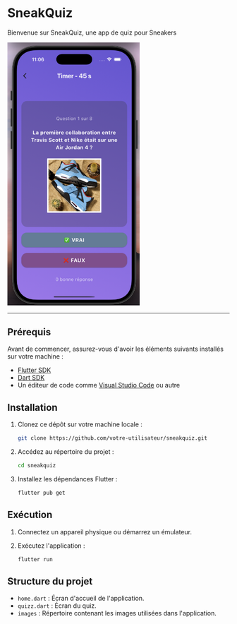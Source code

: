 # SneakQuiz

Bienvenue sur SneakQuiz, une app de quiz pour Sneakers

<img src="readme.png" alt="Readme" width="300">

---

## Prérequis

Avant de commencer, assurez-vous d'avoir les éléments suivants installés sur votre machine :

- [Flutter SDK](https://flutter.dev/docs/get-started/install)
- [Dart SDK](https://dart.dev/get-dart)
- Un éditeur de code comme [Visual Studio Code](https://code.visualstudio.com/) ou autre

## Installation

1. Clonez ce dépôt sur votre machine locale :

   ```bash
   git clone https://github.com/votre-utilisateur/sneakquiz.git
   ```

2. Accédez au répertoire du projet :

   ```bash
   cd sneakquiz
   ```

3. Installez les dépendances Flutter :

   ```bash
   flutter pub get
   ```

## Exécution

1. Connectez un appareil physique ou démarrez un émulateur.
2. Exécutez l'application :

   ```bash
   flutter run
   ```

## Structure du projet

- `home.dart` : Écran d'accueil de l'application.
- `quizz.dart` : Écran du quiz.
- `images` : Répertoire contenant les images utilisées dans l'application.
